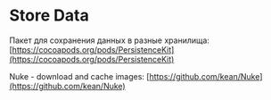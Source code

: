 # Store Data

Пакет для сохранения данных в разные хранилища: [https://cocoapods.org/pods/PersistenceKit](https://cocoapods.org/pods/PersistenceKit)

Nuke - download and cache images: [https://github.com/kean/Nuke](https://github.com/kean/Nuke)
